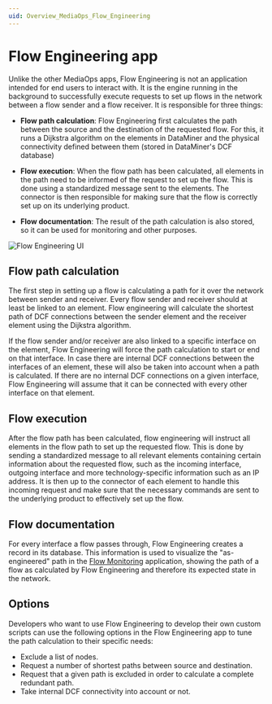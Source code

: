 ```yaml
---
uid: Overview_MediaOps_Flow_Engineering
---
```


# Flow Engineering app

Unlike the other MediaOps apps, Flow Engineering is not an application intended for end users to interact with. It is the engine running in the background to successfully execute requests to set up flows in the network between a flow sender and a flow receiver. It is responsible for three things:

- **Flow path calculation**: Flow Engineering first calculates the path between the source and the destination of the requested flow. For this, it runs a Dijkstra algorithm on the elements in DataMiner and the physical connectivity defined between them (stored in DataMiner's DCF database)

- **Flow execution**: When the flow path has been calculated, all elements in the path need to be informed of the request to set up the flow. This is done using a standardized message sent to the elements. The connector is then responsible for making sure that the flow is correctly set up on its underlying product.

- **Flow documentation**: The result of the path calculation is also stored, so it can be used for monitoring and other purposes.

![Flow Engineering UI](~/dataminer-overview/images/flowengineering_screenshot.png)

## Flow path calculation

The first step in setting up a flow is calculating a path for it over the network between sender and receiver. Every flow sender and receiver should at least be linked to an element. Flow engineering will calculate the shortest path of DCF connections between the sender element and the receiver element using the Dijkstra algorithm.

If the flow sender and/or receiver are also linked to a specific interface on the element, Flow Engineering will force the path calculation to start or end on that interface. In case there are internal DCF connections between the interfaces of an element, these will also be taken into account when a path is calculated. If there are no internal DCF connections on a given interface, Flow Engineering will assume that it can be connected with every other interface on that element.

## Flow execution

After the flow path has been calculated, flow engineering will instruct all elements in the flow path to set up the requested flow. This is done by sending a standardized message to all relevant elements containing certain information about the requested flow, such as the incoming interface, outgoing interface and more technology-specific information such as an IP address. It is then up to the connector of each element to handle this incoming request and make sure that the necessary commands are sent to the underlying product to effectively set up the flow.

## Flow documentation

For every interface a flow passes through, Flow Engineering creates a record in its database. This information is used to visualize the "as-engineered" path in the [Flow Monitoring](xref:Overview_MediaOps_Flow_Monitoring) application, showing the path of a flow as calculated by Flow Engineering and therefore its expected state in the network.

## Options

Developers who want to use Flow Engineering to develop their own custom scripts can use the following options in the Flow Engineering app to tune the path calculation to their specific needs:

- Exclude a list of nodes.
- Request a number of shortest paths between source and destination.
- Request that a given path is excluded in order to calculate a complete redundant path.
- Take internal DCF connectivity into account or not.
